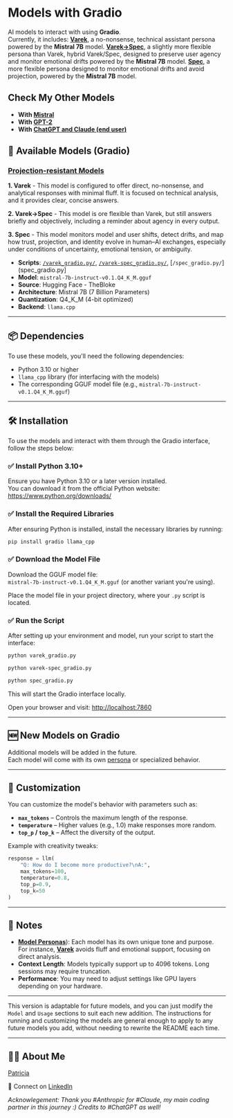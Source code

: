 # Models with Gradio

AI models to interact with using **Gradio**.  
Currently, it includes:
**[Varek](https://github.com/patriciaschaffer/agent-architect/blob/main/personas/#003b-rescuer---varek-task-oriented)**, a no-nonsense, technical assistant persona powered by the **Mistral 7B** model. 
**[Varek->Spec](https://github.com/patriciaschaffer/agent-architect/blob/main/personas/003c-spec-for-drift-monitoring-and-user-agency)**, a slightly more flexible persona than Varek, hybrid Varek/Spec, designed to preserve user agency and monitor emotional drifts powered by the **Mistral 7B** model.
**[Spec](https://github.com/patriciaschaffer/agent-architect/blob/main/personas/003c-spec-for-drift-monitoring-and-user-agency)**, a more flexible persona designed to monitor emotional drifts and avoid projection, powered by the **Mistral 7B** model.

## Check My Other Models

* **With [Mistral](https://github.com/patriciaschaffer/agent-architect/blob/main/mistral/README.md)** 
* **With [GPT-2](https://github.com/patriciaschaffer/agent-architect/blob/main/gpt2/README.md)**
* **With [ChatGPT and Claude (end user)](https://github.com/patriciaschaffer/agent-architect/blob/main/personas/README.md)**

## 🧠 Available Models (Gradio)

### [Projection-resistant Models](https://github.com/patriciaschaffer/agent-architect/blob/main/personas/003_projection_resistant_models.md)

**1. Varek** - This model is configured to offer direct, no-nonsense, and analytical responses with minimal fluff. It is focused on technical analysis, and it provides clear, concise answers.

**2. Varek->Spec** - This model is ore flexible than Varek, but still answers briefly and objectively, including a reminder about agency in every output.

**3. Spec** - This model monitors model and user shifts, detect drifts, and map how trust, projection, and identity evolve in human–AI exchanges, especially under conditions of uncertainty, emotional tension, or ambiguity.

* **Scripts**: [`/varek_gradio.py/`](varek_gradio.py), [`/varek-spec_gradio.py/`](varek-spec_gradio.py/), [`/spec_gradio.py/`](spec_gradio.py]
* **Model**: `mistral-7b-instruct-v0.1.Q4_K_M.gguf`
* **Source**: Hugging Face - TheBloke  
* **Architecture**: Mistral 7B (7 Billion Parameters)  
* **Quantization**: Q4\_K\_M (4-bit optimized)  
* **Backend**: `llama.cpp`

---

## 📦 Dependencies

To use these models, you'll need the following dependencies:

* Python 3.10 or higher  
* `llama_cpp` library (for interfacing with the models)  
* The corresponding GGUF model file (e.g., `mistral-7b-instruct-v0.1.Q4_K_M.gguf`)

---

## 🛠 Installation

To use the models and interact with them through the Gradio interface, follow the steps below:

### ✅ Install Python 3.10+

Ensure you have Python 3.10 or a later version installed.  
You can download it from the official Python website:  
https://www.python.org/downloads/

### ✅ Install the Required Libraries

After ensuring Python is installed, install the necessary libraries by running:

```bash
pip install gradio llama_cpp
```

### ✅ Download the Model File

Download the GGUF model file:  
`mistral-7b-instruct-v0.1.Q4_K_M.gguf` (or another variant you're using).

Place the model file in your project directory, where your `.py` script is located.

### ✅ Run the Script

After setting up your environment and model, run your script to start the interface:

```bash
python varek_gradio.py

python varek-spec_gradio.py

python spec_gradio.py
```

This will start the Gradio interface locally.

Open your browser and visit: [http://localhost:7860](http://localhost:7860)

---

## 🆕 New Models on Gradio

Additional models will be added in the future.  
Each model will come with its own [persona](https://github.com/patriciaschaffer/agent-architect/blob/main/agent_persona_engineering.md#table-of-contents) or specialized behavior.

---

## 🔧 Customization

You can customize the model's behavior with parameters such as:

* **`max_tokens`** – Controls the maximum length of the response.  
* **`temperature`** – Higher values (e.g., 1.0) make responses more random.  
* **`top_p` / `top_k`** – Affect the diversity of the output.

Example with creativity tweaks:

```python
response = llm(
    "Q: How do I become more productive?\nA:",
    max_tokens=100,
    temperature=0.8,
    top_p=0.9,
    top_k=50
)
```

---

## 📝 Notes

* [**Model Personas**](https://github.com/patriciaschaffer/agent-architect/blob/main/agent_persona_engineering.md#table-of-contents)): Each model has its own unique tone and purpose.  
  For instance, [**Varek**](https://github.com/patriciaschaffer/agent-architect/blob/main/personas/003_projection_resistant_models.md#003b-rescuer---varek-task-oriented) avoids fluff and emotional support, focusing on direct analysis.
* **Context Length**: Models typically support up to 4096 tokens. Long sessions may require truncation.
* **Performance**: You may need to adjust settings like GPU layers depending on your hardware.

---

This version is adaptable for future models, and you can just modify the `Model` and `Usage` sections to suit each new addition. The instructions for running and customizing the models are general enough to apply to any future models you add, without needing to rewrite the README each time.

---

 ## 👩‍💻 About Me

   [Patricia](https://github.com/patriciaschaffer) 
   
   🔗 Connect on [LinkedIn](https://www.linkedin.com/in/patriciaschaffer)

  *Acknowlegement: Thank you #Anthropic for #Claude, my main coding partner in this journey :) Credits to #ChatGPT as well!*
  

